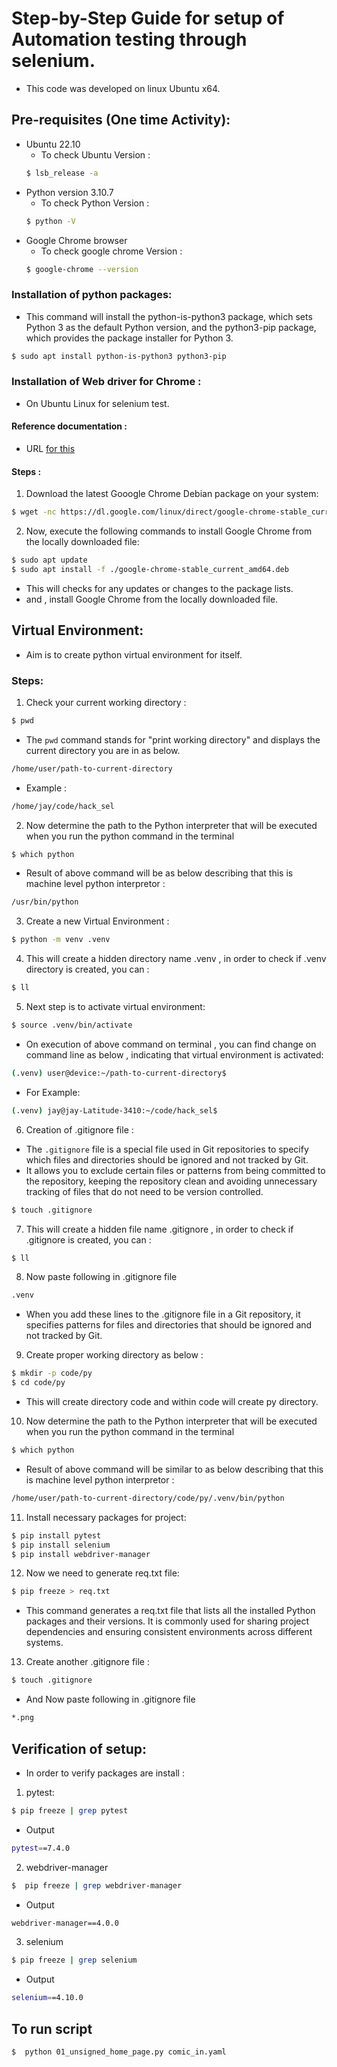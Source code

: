 # Step-by-Step Guide for setup of   Automation testing  through selenium.

* This code was developed on linux Ubuntu x64.

## Pre-requisites (One time Activity):
* Ubuntu 22.10 
    - To check Ubuntu Version :
    ```bash
    $ lsb_release -a
    ``` 
* Python version 3.10.7
    - To check Python  Version :
    ```bash
    $ python -V
    ``` 
* Google Chrome browser
    - To check google chrome Version :
    ```bash
    $ google-chrome --version
    ```


### Installation of python packages:

- This command will install the python-is-python3 package, which sets Python 3 as the default Python version, and the python3-pip package, which provides the package installer for Python 3. 

``` bash
$ sudo apt install python-is-python3 python3-pip

```

### Installation of Web driver for Chrome :
- On Ubuntu Linux for selenium test.

#### Reference documentation :
- URL [for this](https://tecadmin.net/setup-selenium-with-python-on-ubuntu-debian/)

#### Steps :

1. Download the latest Gooogle Chrome Debian package on your system:
```bash
$ wget -nc https://dl.google.com/linux/direct/google-chrome-stable_current_amd64.deb 
```
2. Now, execute the following commands to install Google Chrome from the locally downloaded file:
```bash
$ sudo apt update 
$ sudo apt install -f ./google-chrome-stable_current_amd64.deb 
```
- This will checks for any updates or changes to the package lists.
- and , install Google Chrome from the locally downloaded file.

## Virtual Environment:
-  Aim is to  create python virtual environment for itself.

### Steps:

1.  Check your current working directory :
```bash
$ pwd
```
- The `pwd` command stands for "print working directory" and displays the current directory you are in as below.

```bash
/home/user/path-to-current-directory
```
* Example :
```bash
/home/jay/code/hack_sel
```

2. Now determine the path to the Python interpreter that will be executed when you run the python command in the terminal

```bash
$ which python
```
 - Result of above command will be as below describing that this is machine level python interpretor :
```bash
/usr/bin/python 
```

3. Create a new Virtual Environment :
```bash
$ python -m venv .venv
```

4. This will create a hidden directory name .venv , in order to check if .venv directory is created, you can :
```bash
$ ll
```

5. Next step is to activate virtual environment:
```bash
$ source .venv/bin/activate
```
 - On execution of above command on terminal , you can find change on command line as below , indicating that virtual environment is activated:

```bash
(.venv) user@device:~/path-to-current-directory$
```

* For Example:
```bash
(.venv) jay@jay-Latitude-3410:~/code/hack_sel$ 
```


6. Creation of .gitignore file :
- The `.gitignore` file is a special file used in Git repositories to specify which files and directories should be ignored and not tracked by Git.
- It allows you to exclude certain files or patterns from being committed to the repository, keeping the repository clean and avoiding unnecessary tracking of files that do not need to be version controlled.

``` bash
$ touch .gitignore
```

7. This will create a hidden file name .gitignore , in order to check if .gitignore is created, you can :
```bash
$ ll
```

8. Now paste following in .gitignore file
```bash
.venv
```
- When you add these lines to the .gitignore file in a Git repository, it specifies patterns for files and directories that should be ignored and not tracked by Git.


9. Create proper working directory as below :
```bash
$ mkdir -p code/py
$ cd code/py
```
- This will create directory code and within code will create py directory.

10. Now determine the path to the Python interpreter that will be executed when you run the python command in the terminal

```bash
$ which python
```
- Result of above command will be similar to  as below describing that this is machine level python interpretor :

```bash 
/home/user/path-to-current-directory/code/py/.venv/bin/python
```

11. Install necessary packages for project:

```bash
$ pip install pytest 
$ pip install selenium
$ pip install webdriver-manager 
```

12. Now we need to generate req.txt file:
```bash
$ pip freeze > req.txt
```

- This command generates a req.txt file that lists all the installed Python packages and their versions. It is commonly used for sharing project dependencies and ensuring consistent environments across different systems.

13. Create another  .gitignore file :

``` bash
$ touch .gitignore
```
* And  Now paste following in .gitignore file
```bash
*.png
```

## Verification of setup:

- In order to verify packages are install :

1. pytest:

```bash
$ pip freeze | grep pytest
```
- Output
```bash
pytest==7.4.0
```

2. webdriver-manager

```bash
$  pip freeze | grep webdriver-manager
```
- Output
```bash
webdriver-manager==4.0.0
```
3. selenium

```bash
$ pip freeze | grep selenium
```
- Output
```bash
selenium==4.10.0
```

## To run script
```
$  python 01_unsigned_home_page.py comic_in.yaml
```

